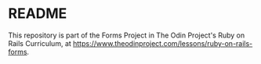 # README

This repository is part of the Forms Project in The Odin Project's Ruby on Rails Curriculum, at https://www.theodinproject.com/lessons/ruby-on-rails-forms.
